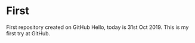 # First
First repository created on GitHub
Hello, today is 31st Oct 2019. This is my first try at GitHub.
